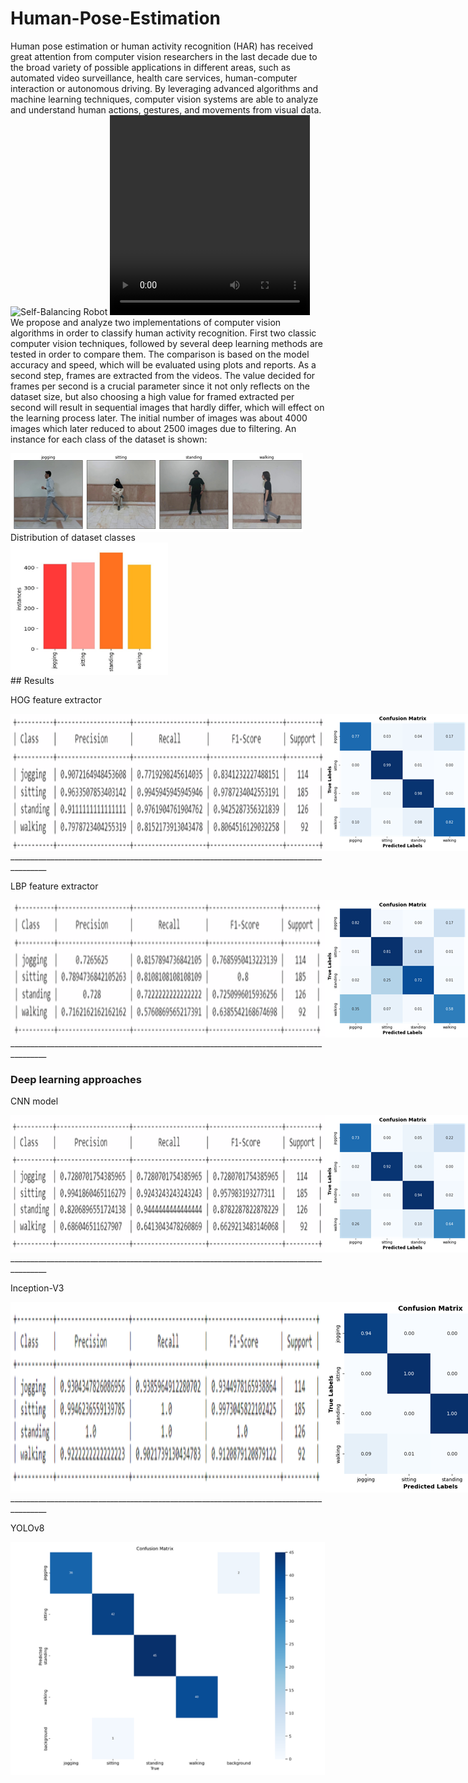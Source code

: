 # Human-Pose-Estimation
Human pose estimation or human activity recognition (HAR) has received great attention from computer vision researchers in the last decade due to the broad variety of possible applications in different areas, such as automated video surveillance, health care services, human-computer interaction or autonomous driving. By leveraging advanced algorithms and machine learning techniques, computer vision systems are able to analyze and understand human actions, gestures, and movements from visual data.
![Self-Balancing Robot](Data/SelfBalancingRobot.gif)
<video width="320" height="320" controls>
  <source src="Data\Test.gif" type="video/gif">
</video>
We propose and analyze two implementations of computer vision algorithms in order to classify human activity recognition. First two classic computer vision techniques, followed by several deep learning methods are tested in order to compare them. The comparison is based on the model accuracy and speed, which will be evaluated using plots and reports.
As a second step, frames are extracted from the videos. The value decided for frames per second is a crucial parameter since it not only reflects on the dataset size, but also choosing a high value for framed extracted per second will result in sequential images that hardly differ, which will effect on the learning process later.
The initial number of images was about 4000 images which later reduced to about 2500 images due to filtering.
An instance for each class of the dataset is shown:
<div style="display: flex;">
    <img src="Data\Picture1.png" alt="Image 1">
</div>
Distribution of dataset classes
<div style="display: flex;">
    <img src="Data\Picture2.png" alt="Image 1" style="width: 50%;">
</div>
## Results

HOG feature extractor
<div style="display: flex;">
    <img src="Data\Picture3.png" alt="Image 1">
    <img src="Data\Picture4.png" alt="Image 1">
</div>
_______________________________________________________________________________________

LBP feature extractor
<div style="display: flex;">
    <img src="Data\Picture5.png" alt="Image 1">
    <img src="Data\Picture6.png" alt="Image 1">
</div>
_______________________________________________________________________________________

### Deep learning approaches
CNN model
<div style="display: flex;">
    <img src="Data\Picture7.png" alt="Image 1">
    <img src="Data\Picture8.png" alt="Image 1">
</div>
_______________________________________________________________________________________

Inception-V3 
<div style="display: flex;">
    <img src="Data\Picture9.png" alt="Image 1">
    <img src="Data\Picture10.png" alt="Image 1">
</div>
_______________________________________________________________________________________

YOLOv8
<div style="display: flex;">
    <img src="Data\Picture11.png" alt="Image 1">
</div>
